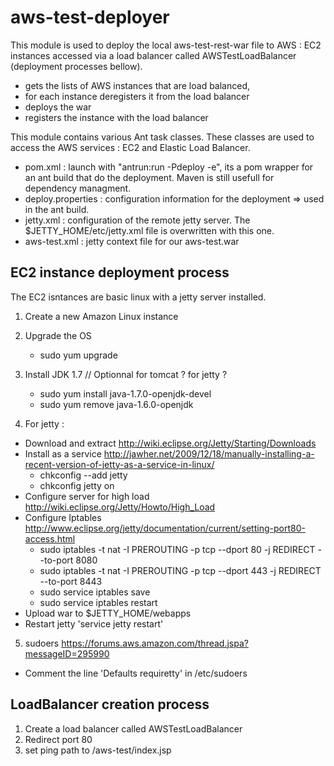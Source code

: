 aws-test-deployer
=================

This module is used to deploy the local aws-test-rest-war file to AWS : EC2 instances accessed via a load balancer called AWSTestLoadBalancer (deployment processes bellow).
- gets the lists of AWS instances that are load balanced,
- for each instance deregisters it from the load balancer
- deploys the war
- registers the instance with the load balancer
 
This module contains various Ant task classes. These classes are used to access the AWS services : EC2 and Elastic Load Balancer.

- pom.xml : launch with "antrun:run -Pdeploy -e", its a pom wrapper for an ant build that do the deployment. Maven is still usefull for dependency managment.
- deploy.properties : configuration information for the deployment => used in the ant build.
- jetty.xml : configuration of the remote jetty server. The $JETTY_HOME/etc/jetty.xml file is overwritten with this one.
- aws-test.xml : jetty context file for our aws-test.war
 
 
EC2 instance deployment process
-------------------------------

The EC2 isntances are basic linux with a jetty server installed.

1. Create a new Amazon Linux instance
2. Upgrade the OS 
    + sudo yum upgrade
3. Install JDK 1.7 // Optionnal for tomcat ? for jetty ?
    + sudo yum install java-1.7.0-openjdk-devel
    + sudo yum remove java-1.6.0-openjdk

4. For jetty :
  - Download and extract http://wiki.eclipse.org/Jetty/Starting/Downloads
  - Install as a service http://jawher.net/2009/12/18/manually-installing-a-recent-version-of-jetty-as-a-service-in-linux/
      + chkconfig --add jetty
      + chkconfig jetty on
  - Configure server for high load http://wiki.eclipse.org/Jetty/Howto/High_Load
  - Configure Iptables http://www.eclipse.org/jetty/documentation/current/setting-port80-access.html
      + sudo iptables -t nat -I PREROUTING -p tcp --dport 80 -j REDIRECT --to-port 8080
      + sudo iptables -t nat -I PREROUTING -p tcp --dport 443 -j REDIRECT --to-port 8443
      + sudo service iptables save
      + sudo service iptables restart
  - Upload war to $JETTY_HOME/webapps
  - Restart jetty 'service jetty restart'

5. sudoers https://forums.aws.amazon.com/thread.jspa?messageID=295990
  - Comment the line 'Defaults requiretty' in /etc/sudoers


LoadBalancer creation process
-----------------------------

1. Create a load balancer called AWSTestLoadBalancer
2. Redirect port 80
3. set ping path to /aws-test/index.jsp
